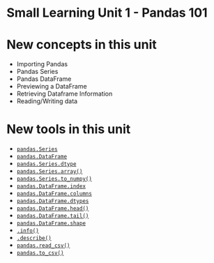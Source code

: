 # Small Learning Unit 1 - Pandas 101


# New concepts in this unit

- Importing Pandas
- Pandas Series
- Pandas DataFrame
- Previewing a DataFrame
- Retrieving Dataframe Information
- Reading/Writing data 

# New tools in this unit

- [`pandas.Series`](https://pandas.pydata.org/pandas-docs/stable/generated/pandas.Series.html)
- [`pandas.DataFrame`](https://pandas.pydata.org/pandas-docs/stable/generated/pandas.DataFrame.html)
- [`pandas.Series.dtype`](https://pandas.pydata.org/pandas-docs/stable/generated/pandas.Series.dtype.html)
- [`pandas.Series.array()`](https://pandas.pydata.org/pandas-docs/stable/generated/pandas.Series.array.html)
- [`pandas.Series.to_numpy()`](https://pandas.pydata.org/pandas-docs/stable/generated/pandas.Series.to_numpy.html)
- [`pandas.DataFrame.index`](https://pandas.pydata.org/pandas-docs/stable/generated/pandas.DataFrame.index.html)
- [`pandas.DataFrame.columns`](https://pandas.pydata.org/pandas-docs/stable/generated/pandas.DataFrame.columns.html)
- [`pandas.DataFrame.dtypes`](https://pandas.pydata.org/pandas-docs/stable/generated/pandas.DataFrame.dtypes.html)
- [`pandas.DataFrame.head()`](https://pandas.pydata.org/pandas-docs/stable/generated/pandas.DataFrame.head.html)
- [`pandas.DataFrame.tail()`](https://pandas.pydata.org/pandas-docs/stable/generated/pandas.DataFrame.tail.html)
- [`pandas.DataFrame.shape`](https://pandas.pydata.org/pandas-docs/stable/generated/pandas.DataFrame.shape.html)
- [`.info()`](https://pandas.pydata.org/pandas-docs/stable/generated/pandas.DataFrame.info.html)
- [`.describe()`](https://pandas.pydata.org/pandas-docs/stable/generated/pandas.DataFrame.describe.html)
- [`pandas.read_csv()`](https://pandas.pydata.org/pandas-docs/stable/generated/pandas.read_csv.html)
- [`pandas.to_csv()`](https://pandas.pydata.org/pandas-docs/stable/generated/pandas.read_csv.html)
